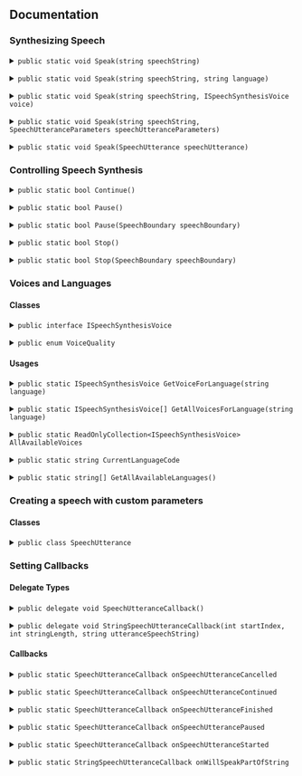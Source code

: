 ## Documentation


### Synthesizing Speech

<p><details><summary><code>public static void Speak(string speechString)</code></summary>
<p><strong>Description</strong><br>
Enqueues an utterance to be spoken using DefaultParameters</p>
<p><strong>Parameters</strong><br>
  <i>string speechString</i> - The text to be spoken in the utterance.</p>
<p><strong>Example</strong>
  <pre>TTS.Speak("Hello world!");</pre></p>
</details></p>

<p><details><summary><code>public static void Speak(string speechString, string language)</code></summary>
<p><strong>Description</strong><br>
Enqueues an utterance to be spoken using a voice object for the specified language and locale.</p>
<p><strong>Parameters</strong><br>
  <i>string speechString</i> - The text to be spoken in the utterance.<br>
  <i>string language</i> - A BCP 47 code specifying language and locale for a voice.</p>
<p><strong>Example</strong>
  <pre>TTS.Speak("Hello world!", "en-US");</pre></p>
</details></p>

<p><details><summary><code>public static void Speak(string speechString, ISpeechSynthesisVoice voice)</code></summary>
<p><strong>Description</strong><br>
Enqueues an utterance to be spoken using a specific voice object</p>
<p><strong>Parameters</strong><br>
  <i>string speechString</i> - The text to be spoken in the utterance.<br>
  <i>ISpeechSynthesisVoice voice</i> - The voice used to speak the utterance.</p>
<p><strong>Example</strong>
  <pre>
  var voice = TTS.GetVoiceForLanguage("en-US");
  TTS.Speak("Hello world!", voice);</pre></p>
</details></p>

<p><details><summary><code>public static void Speak(string speechString, SpeechUtteranceParameters speechUtteranceParameters)</code></summary>
<p><strong>Description</strong><br>
Enqueues an utterance to be spoken with default voice using specific parameters</p>
<p><strong>Parameters</strong><br>
  <i>string speechString</i> - The text to be spoken in the utterance.<br>
  <i>SpeechUtteranceParameters speechUtteranceParameters</i> - Parameters that affect the speech</p>
<p><strong>Example</strong>
  <pre>
  var parameters = new SpeechUtteranceParameters();
  TTS.Speak("Hello world!", parameters);</pre></p>
</details></p>

<p><details><summary><code>public static void Speak(SpeechUtterance speechUtterance)</code></summary>
<p><strong>Description</strong><br>
Enqueues an utterance to be spoken with using specific parameters</p>
<p><strong>Parameters</strong><br>
  <i>SpeechUtterance speechUtterance</i> - A chunk of text to be spoken, along with parameters that affect its speech.</p>
<p><strong>Example</strong>
  <pre>
  var utterance = new SpeechUtterance("Hello world!");
  TTS.Speak(utterance);</pre></p>
</details></p>


### Controlling Speech Synthesis

<p><details><summary><code>public static bool Continue()</code></summary>
<p><strong>Description</strong><br>
Continues speech from the point at which it left off.</p>
<p><strong>Return value</strong><br>
  Returns true if speech has continued, or false otherwise.</p>
<p><strong>Example</strong>
  <pre>TTS.Continue();</pre></p>
</details></p>

<p><details><summary><code>public static bool Pause()</code></summary>
<p><strong>Description</strong><br>
Pauses speech at default boundary constraints.</p>
<p><strong>Return value</strong><br>
  Returns true if speech has paused, or false otherwise.</p>
<p><strong>Example</strong>
  <pre>TTS.Pause();</pre></p>
</details></p>

<p><details><summary><code>public static bool Pause(SpeechBoundary speechBoundary)</code></summary>
<p><strong>Description</strong><br>
Pauses speech at the specified boundary constraint.</p>
  <p><strong>Parameters</strong><br>
  <i>SpeechBoundary speechBoundary</i> - A constant describing whether speech should pause immediately or only after finishing the word currently being spoken.</p>
<p><strong>Return value</strong><br>
  Returns true if speech has paused, or false otherwise.</p>
<p><strong>Example</strong>
  <pre>TTS.Pause(SpeechBoundary.Word);</pre></p>
</details></p>

<p><details><summary><code>public static bool Stop()</code></summary>
<p><strong>Description</strong><br>
Stops all speech at default boundary constraints.</p>
<p><strong>Return value</strong><br>
  Returns true if speech has stopped, or false otherwise.</p>
<p><strong>Example</strong>
  <pre>TTS.Stop();</pre></p>
</details></p>

<p><details><summary><code>public static bool Stop(SpeechBoundary speechBoundary)</code></summary>
<p><strong>Description</strong><br>
Stops all speech at the specified boundary constraint.</p>
  <p><strong>Parameters</strong><br>
  <i>SpeechBoundary speechBoundary</i> - A constant describing whether speech should stop immediately or only after finishing the word currently being spoken.</p>
<p><strong>Return value</strong><br>
  Returns true if speech has stopped, or false otherwise.</p>
<p><strong>Example</strong>
  <pre>TTS.Stop(SpeechBoundary.Word);</pre></p>
</details></p>

### Voices and Languages

#### Classes

<p><details><summary><code>public interface ISpeechSynthesisVoice</code></summary>
<p><strong>Description</strong><br>
The voice used to speak the utterance.</p>
  <p><strong>Properties</strong><br>
  <i>#string Identifier</i> - The unique identifier for a voice object.<br>
  <i>string Name</i> - The name for a voice object.<br>
  <i>string Language</i> - A BCP 47 code identifying the voice’s language and locale.<br>
  <i>VoiceQuality Quality</i> - The speech quality for a voice object.</p>
</details></p>

<p><details><summary><code>public enum VoiceQuality</code></summary>
<p><strong>Description</strong><br>
The speech quality for a voice object.</p>
  <p><strong>Values</strong><br>
  <i>Default = 1</i> - The lower quality version of a voice that is usually installed on the device by default.<br>
  <i>Enhanced = 2</i> - The higher quality version of a voice that is usually downloaded by the user.</p>
</details></p>

#### Usages

<p><details><summary><code>public static ISpeechSynthesisVoice GetVoiceForLanguage(string language)</code></summary>
<p><strong>Description</strong><br>
Returns a voice object for the specified language and locale.</p>
<p><strong>Parameters</strong><br>
  <i>string language</i> - A BCP 47 code specifying language and locale for a voice.</p>
<p><strong>Return value</strong><br>
  Returns null if no voice available for the specified language</p>
<p><strong>Example</strong>
  <pre>
  var voice = TTS.GetVoiceForLanguage("en-US");
  TTS.Speak("Hello world!", voice);</pre></p>
</details></p>

<p><details><summary><code>public static ISpeechSynthesisVoice[] GetAllVoicesForLanguage(string language)</code></summary>
<p><strong>Description</strong><br>
Returns all available voice objects for the specified language and locale.</p>
<p><strong>Parameters</strong><br>
  <i>string language</i> - A BCP 47 code specifying language and locale for a voice.</p>
<p><strong>Return value</strong><br>
  Returns an empty array if no voice available for the specified language</p>
<p><strong>Example</strong>
  <pre>
  var voices = TTS.GetAllVoicesForLanguage("en-US");
  Debug.Log("There are " + voices.Length + "voices available for en-US");</pre></p>
</details></p>

<p><details><summary><code>public static ReadOnlyCollection&lt;ISpeechSynthesisVoice&gt; AllAvailableVoices</code></summary>
<p><strong>Description</strong><br>
Returns all available voices.</p>
<p><strong>Return value</strong><br>
  Returns a read-only collection of all available voices</p>
<p><strong>Example</strong>
  <pre>
  var voices = TTS.AllAvailableVoices;
  Debug.Log("There are " + voices.Count + "voices available on this device");</pre></p>
</details></p>

<p><details><summary><code>public static string CurrentLanguageCode</code></summary>
<p><strong>Description</strong><br>
Returns the code for the user’s current locale.</p>
<p><strong>Return value</strong><br>
  Returns a string containing BCP 47 language and locale code for the user’s current locale.</p>
<p><strong>Example</strong>
  <pre>
  var languageCode = TTS.CurrentLanguageCode;
  Debug.Log("Current language code is " + languageCode);</pre></p>
</details></p>

<p><details><summary><code>public static string[] GetAllAvailableLanguages()</code></summary>
<p><strong>Description</strong><br>
Returns all language codes (A BCP 47) for which voices are available.</p>
<p><strong>Return value</strong><br>
  Returns an array with all language codes (A BCP 47) for which voices are available.</p>
<p><strong>Example</strong>
  <pre>
  var languages = TTS.GetAllAvailableLanguages();
  Debug.Log("There are voices available in " + languages.length + " languages");</pre></p>
</details></p>

### Creating a speech with custom parameters

#### Classes

<p><details><summary><code>public class SpeechUtterance</code></summary>
<p><strong>Description</strong><br>
A chunk of text to be spoken, along with parameters that affect its speech.</p>
  <p><strong>Properties</strong><br>
  <i>string SpeechString</i> - The unique identifier for a voice object.<br>
  <i>float PitchMultiplier</i> - The baseline pitch at which the utterance will be spoken.<br>
  <i>float PreUtteranceDelay</i> - The amount of time in seconds a speech synthesizer will wait before actually speaking the utterance upon beginning to handle it.<br>
    <i>float PostUtteranceDelay</i> - The amount of time in seconds a speech synthesizer will wait after the utterance is spoken before handling the next queued utterance.<br>
    <i>float SpeechRate</i> - The rate at which the utterance will be spoken.<br>
    <i>ISpeechSynthesisVoice Voice</i> - The voice used to speak the utterance.<br>
  <i>float Volume</i> - The volume used when speaking the utterance.</p>
</details></p>

### Setting Callbacks

#### Delegate Types

<p><details><summary><code>public delegate void SpeechUtteranceCallback()</code></summary>
<p><strong>Description</strong><br>
void Method with no parameters.</p>
</details></p>

<p><details><summary><code>public delegate void StringSpeechUtteranceCallback(int startIndex, int stringLength, string utteranceSpeechString)</code></summary>
<p><strong>Description</strong><br>
void Method with 3 parameters: int startIndex, int stringLength, string utteranceSpeechString.</p>
  <p><strong>Parameters</strong><br>
  <i>int startIndex</i> - The start index of the spoken part of the utterance string.<br>
  <i>int stringLength</i> - The number of characters in the spoken part of the utterance string.<br>
  <i>string utteranceSpeechString</i> - The utterance currently being spoken.</p>
</details></p>

#### Callbacks
<p><details><summary><code>public static SpeechUtteranceCallback onSpeechUtteranceCancelled</code></summary>
<p><strong>Description</strong><br>
Called when the synthesizer has resumed speaking an utterance after being paused.</p>
<p><strong>Example</strong>
<pre>private void Start()
{
    TTS.onSpeechUtteranceCancelled = LogOnCancelled;
}

private void LogOnCancelled()
{
    Debug.Log("Utterance was cancelled");
}
</pre></p>
</details></p>

<p><details><summary><code>public static SpeechUtteranceCallback onSpeechUtteranceContinued</code></summary>
<p><strong>Description</strong><br>
Called when the synthesizer has resumed speaking an utterance after being paused.</p>
<p><strong>Example</strong>
<pre>private void Start()
{
    TTS.onSpeechUtteranceContinued = LogOnContinued;
}

private void LogOnContinued()
{
    Debug.Log("Utterance was unpaused");
}
</pre></p>
</details></p>

<p><details><summary><code>public static SpeechUtteranceCallback onSpeechUtteranceFinished</code></summary>
<p><strong>Description</strong><br>
Called when the synthesizer has finished speaking an utterance.</p>
<p><strong>Example</strong>
<pre>private void Start()
{
    TTS.onSpeechUtteranceFinished = LogOnFinished;
}

private void LogOnFinished()
{
    Debug.Log("Finished speaking an utterance");
}
</pre></p>
</details></p>

<p><details><summary><code>public static SpeechUtteranceCallback onSpeechUtterancePaused</code></summary>
<p><strong>Description</strong><br>
Called when the synthesizer has paused while speaking an utterance.</p>
<p><strong>Example</strong>
<pre>private void Start()
{
    TTS.onSpeechUtterancePaused = LogOnPaused;
}

private void LogOnPaused()
{
    Debug.Log("Utterance was paused");
}
</pre></p>
</details></p>

<p><details><summary><code>public static SpeechUtteranceCallback onSpeechUtteranceStarted</code></summary>
<p><strong>Description</strong><br>
Called when the synthesizer has begun speaking an utterance.</p>
<p><strong>Example</strong>
<pre>private void Start()
{
    TTS.onSpeechUtteranceStarted = LogOnStarted;
}

private void LogOnStarted()
{
    Debug.Log("Utterance was started");
}
</pre></p>
</details></p>

<p><details><summary><code>public static StringSpeechUtteranceCallback onWillSpeakPartOfString</code></summary>
<p><strong>Description</strong><br>
Called when the synthesizer is about to speak a portion of an utterance’s speechString.</p>
  <p><strong>Parameters</strong><br>
  <i>int startIndex</i> - The start index of the spoken part of the utterance string.<br>
  <i>int stringLength</i> - The number of characters in the spoken part of the utterance string.<br>
  <i>string utteranceSpeechString</i> - The utterance currently being spoken.</p>
<p><strong>Example</strong>
<pre>private void Start()
{
    TTS.onWillSpeakPartOfString = LogOnWillSpeak;
}

private void LogOnWillSpeak(int startIndex, int stringLength, string utteranceSpeechString)
{
    var partOfSpring = utteranceSpeechString.Substring(startIndex, stringLength);
    Debug.Log("Will speak: " + partOfSpring + " from the text: " + utteranceSpeechString);
}
</pre></p>
</details></p>
